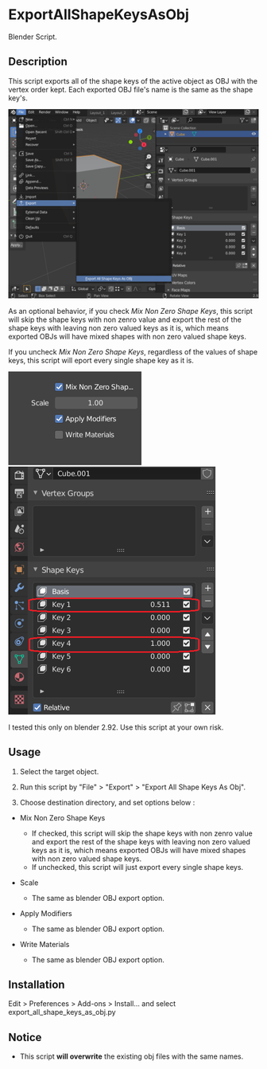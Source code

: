# ExportAllShapeKeysAsObj
Blender Script.

## Description
This script exports all of the shape keys of the active object as OBJ with the vertex order kept. Each exported OBJ file's name is the same as the shape key's.

![screen1](screen1.png 'screen1')

As an optional behavior, if you check _Mix Non Zero Shape Keys_, 
this script will skip the shape keys with non zenro value and export the rest of the shape keys with leaving non zero valued keys as it is, which means exported OBJs will have mixed shapes with non zero valued shape keys.

If you uncheck _Mix Non Zero Shape Keys_, regardless of the values of shape keys, this script will eport every single shape key as it is.

![screen2](screen2.png 'screen2') ![screen3](screen3.png 'screen3')

I tested this only on blender 2.92. Use this script at your own risk.

## Usage
1. Select the target object.

2. Run this script by "File" > "Export" > "Export All Shape Keys As Obj".

3. Choose destination directory, and set options below :
 * Mix Non Zero Shape Keys
   - If checked, this script will skip the shape keys with non zenro value and export the rest of the shape keys with leaving non zero valued keys as it is, which means exported OBJs will have mixed shapes with non zero valued shape keys.
   - If unchecked, this script will just export every single shape keys.

 * Scale
   - The same as blender OBJ export option.

 * Apply Modifiers
   - The same as blender OBJ export option.

 * Write Materials
   - The same as blender OBJ export option.

## Installation
Edit > Preferences > Add-ons > Install... and select export_all_shape_keys_as_obj.py

## Notice
* This script **will overwrite** the existing obj files with the same names.
